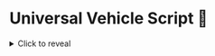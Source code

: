 # Universal Vehicle Script 🚗

<details>
  <summary>Click to reveal</summary>
  --[[ v1.0.0 https://wearedevs.net/obfuscator ]] return(function(...)local w={"";"\121\099\061\061","\078\090\081\106\085\111\061\061";"\047\119\055\098\047\089\122\086\078\109\110\061","\069\070\081\067\069\074\061\061","\102\115\047\090\069\079\079\074\115\049\081\043\068\119\069\069\104\108\052\061";"\097\066\055\118\052\080\061\061";"\121\050\099\079\069\084\087\086\121\099\061\061";"\052\070\055\120\052\070\081\106";"\047\119\081\050\078\119\102\061","\052\090\086\090\121\090\081\102\078\079\088\048\077\119\076\043\110\099\061\061";"\088\108\115\087\102\115\081\121\110\049\115\089\085\102\047\119\104\097\102\061","\052\070\054\054\110\099\061\061","\078\119\055\054\069\089\088\106\110\109\079\120\069\080\061\061";"\069\097\077\117\102\109\055\119\083\089\088\079\088\112\115\088\068\076\074\061";"\099\069\109\122\101\109\054\054\054\078\079\114\120\087\075\098\078\122\106\105\115\051\066\055\081\113\102\089\073\074\117\103\108\050\084\068\078\090\088\066\119\097\081\049\056\043\103\080\067\072\070\077\075\114\053\116\116\083\107\050\049\077\122\066\052\106\101\074\121\072\087\082\107\100\097\109\121\099\078\057\080\043\070\083\074\082\066\067\047\049\052\115\073\047\112\114\052\103\078\101\109\118\108\117\066\122\089\067\121\084\101\106\067\088\071\085\056\068\068\111\078\068\114\081\084\117\049\120\072\108\083\083\103\111\061\061","\068\066\079\101\113\118\088\113\074\066\077\056\088\057\074\080";"\078\057\112\061";"\097\066\055\116\069\090\075\061";"\052\118\079\106\069\074\061\061";"\083\070\077\069\104\076\067\057\110\098\122\080\083\112\047\112\104\111\061\061","\052\066\054\086\052\083\088\113\069\076\069\056\077\112\106\107","\069\109\043\101\078\049\082\061","\088\057\052\098\110\115\069\077\083\079\099\098\090\109\081\115\083\081\112\061","\069\070\066\054\047\119\088\087";"\121\081\088\117\085\112\077\052\047\098\122\107\090\115\086\098";"\110\070\115\106\078\090\115\106\052\097\077\054\052\109\043\079";"\097\066\055\067\069\097\077\054\047\119\081\050\078\119\102\061","\097\066\055\086\078\109\077\079\104\111\061\061";"\110\109\081\120\069\119\055\067";"\069\049\088\066\052\099\061\061","\069\097\122\107\078\049\082\061","\104\089\115\101\115\119\115\054\068\115\069\116\047\106\054\090";"\104\081\087\080\069\109\077\121\104\102\117\101\052\049\122\052\069\070\075\061";"\113\089\077\106\110\112\047\079\047\111\061\061";"\115\076\076\080\047\083\081\072\083\108\079\097\088\090\066\119\121\074\061\061","\104\112\067\106\074\066\079\105\068\049\065\050\115\115\052\061";"\110\109\115\067\078\049\069\079","\078\057\082\061";"\115\097\115\118\115\083\088\082\104\112\077\072\047\112\122\106\115\099\061\061","\113\083\065\121\115\089\110\080\104\057\069\054\077\070\086\105\115\099\061\061";"\110\049\077\107\085\090\117\118";"\047\090\117\080\052\090\088\048";"\115\119\081\067\110\119\115\107\082\112\077\079\047\119\115\108\047\119\115\076\082\074\061\061";"\078\119\115\120","\047\119\055\120\047\090\066\050\069\097\082\061","\110\119\088\054\078\119\080\061"}local function z(z)return w[z-(-377276+432991)]end for z,I in ipairs({{-942233-(-942234),996858-996811};{-769547-(-769548),-287216-(-287256)},{148458+-148417;638383+-638336}})do while I[984061-984060]<I[578276+-578274]do w[I[46885+-46884]],w[I[-747893+747895]],I[-633917-(-633918)],I[-523573+523575]=w[I[861695-861693]],w[I[768948+-768947]],I[-59928-(-59929)]+(555894+-555893),I[-650646+650648]-(-978353+978354)end end do local z=string.char local I=string.len local q=table.concat local W=math.floor local J={n=117443+-117415,d=205558-205495,r=-421304+421363;g=-72271-(-72329),k=-473470-(-473520),z=-572957-(-572966);e=-59415-(-59462),["\043"]=734055-734006,V=502583-502542;h=-526966+526996;["\052"]=-106474-(-106498),Q=-1016079+1016084,u=-823516-(-823573),["\054"]=-180589-(-180622),E=-337676+337701;B=1019019-1018966;w=634615+-634609;G=51232+-51172,o=-691398+691398,Y=-613296+613303,H=-866890-(-866905),q=-83470-(-83488);b=-441468-(-441519),["\051"]=-84202-(-84212),T=631352-631350,N=-295776-(-295803);s=-529616-(-529637),D=-1037712+1037724,f=-28177+28197,m=526813-526775;["\053"]=-821742-(-821773);["\057"]=-643055-(-643058);["\056"]=-226038+226049,["\048"]=283420+-283377;i=-635238-(-635280);a=-755679+755702,x=197128-197082,F=-146944-(-146998),["\047"]=-366640-(-366669);I=79096-79034,M=347340-347323,K=-245531+245587,U=-430990+431016,p=-1023472+1023476,W=489737-489697,["\049"]=511883+-511828;j=627879-627827;A=-608342+608343,y=-430089+430103;R=742759+-742751,c=-965848+965880;J=-907659+907675;v=357193+-357154;X=-257070+257083;["\050"]=-128969+129003,L=1034805-1034769,t=-480640+480684,P=260837-260789,S=872978-872959;l=-859401+859436;O=580398+-580361,["\055"]=-238879+238940;Z=517916+-517894,C=-349613+349658}local C=w local t=table.insert local e=type local H=string.sub for w=443079+-443078,#C,-173182-(-173183)do local l=C[w]if e(l)=="\115\116\114\105\110\103"then local e=I(l)local Q={}local p=925576+-925575 local S=941197-941197 local m=415616-415616 while p<=e do local w=H(l,p,p)local I=J[w]if I then S=S+I*(107106-107042)^((-329129+329132)-m)m=m+(233939+-233938)if m==925633+-925629 then m=227382+-227382 local w=W(S/(-436238-(-501774)))local I=W((S%(-660761-(-726297)))/(20703+-20447))local q=S%(-268815-(-269071))t(Q,z(w,I,q))S=-700467-(-700467)end elseif w=="\061"then t(Q,z(W(S/(210844-145308))))if p>=e or H(l,p+(370647+-370646),p+(500098+-500097))~="\061"then t(Q,z(W((S%(475252-409716))/(693595+-693339))))end break end p=p+(467662+-467661)end C[w]=q(Q)end end end return(function(w,q,W,J,C,t,e,I,N,B,O,H,Y,l,b,S,Q,Z,m,p)H,O,I,Y,p,m,b,N,B,Z,l,Q,S={},function(w,z)local q=S(z)local W=function(...)return I(w,{...},z,q)end return W end,function(I,W,J,C)local U,E,j,u,A,L,h,K,T,x,a,e,d,i,n,k,G,S,s,y,g,p,o,c,V,P,f,l,M,v,X,O,F,m while I do if I<417827+7032422 then if I<411515+3999977 then if I<2131635-(-746735)then if I<1373452-(-51058)then if I<1609856-742752 then if I<982414-145666 then if I<-553596+1154523 then S=z(422992+-367274)p=w[S]S=z(-636934+692680)l=p[S]S=H[J[509129+-509128]]p={l(S)}e={q(p)}I=w[z(229553+-173812)]else S=-743161+8093415 e=146736+6387566 p=z(842486+-786754)l=p^S I=e-l e=z(66373-10628)l=I I=e/l e={I}I=w[z(-260642-(-316361))]end else l=nil I=219128+9043078 H[J[-836065+836070]]=e end else if I<504076-(-660361)then I=e and 3397116-(-794392)or 462223+8799983 else I=11940548-689679 end end else if I<776520+1374622 then if I<807689+1282259 then I=true I=I and 4121721-514774 or 620912+4634576 else I=1040382+7040323 end else if I<3019195-241782 then i=z(767110-711363)I=w[i]i=z(1035127+-979401)w[i]=I I=13014516-(-636860)else S=817252-817251 p=H[J[-1000026+1000029]]l=p~=S I=l and 886351+14407112 or-20691+14026333 end end end else if I<-408647+4094739 then if I<2391548-(-809912)then if I<2785114-(-164819)then if I<983183+1919444 then S=501285+-501072 p=H[J[-301180+301182]]l=p*S p=18836082182359-(-235884)e=l+p l=35184371676251-(-412581)I=e%l H[J[-139090-(-139092)]]=I l=H[J[-405279+405282]]p=-983295-(-983296)e=l~=p I=13460668-(-544974)else l=z(-928912+984664)e=z(-69874-(-125614))I=w[e]e=I(l)I=w[z(961467-905719)]e={}end else s=632576-632575 i=#F V=-685820+685821 u=m(V,i)V=v(F,u)I=1026850+6986673 i=H[d]u=nil P=V-s A=n(P)i[V]=A V=nil end else if I<229593+3406293 then I=-636694+16408202 else p=H[J[77041-77040]]O=575551+-575549 m=-239840+239841 S=p(m,O)p=-386209+386210 l=S==p I=l and 375826+698687 or 7443773-236402 e=l end end else if I<545405+3601523 then if I<3194294-(-607525)then I=U I=E and-361279+13767140 or 6145406-(-168163)e=E else c=H[p]I=c and 8098959-161108 or-504425+5700247 a=c end else if I<863315+3347085 then e=z(570678-514924)I=w[e]l=H[J[840662-840658]]m=z(273507+-217748)S=w[m]M=z(-322209-(-377964))n=w[M]E=N(1404532-594511,{})M={n(E)}v={q(M)}n=799904-799902 O=v[n]m=S(O)S=z(792139-736423)p=l(m,S)l={p()}e=I(q(l))p=H[J[419605+-419600]]l=e I=p and-463747+14769763 or 408195+431045 e=p else I=615192+7874879 s=Z(s)x=Z(x)P=Z(P)k=Z(k)A=Z(A)G=nil f=Z(f)end end end end else if I<241578+5548741 then if I<4883255-(-834146)then if I<5675034-481861 then if I<5050695-101130 then if I<512532+3919083 then p=S E=-351370+351625 M=-764917+764917 I=H[J[325010+-325009]]n=I(M,E)l[p]=n I=-128694+6252688 p=nil else I=H[J[68267+-68266]]S=I p=W[-1019202-(-1019204)]l=W[-351972+351973]I=S[p]I=I and 700411+1416419 or 25818+14481798 end else e=z(482377+-426630)l=z(-869398+925124)I=w[e]e=w[l]l=z(768413+-712687)w[l]=I I=401754+8615249 l=z(-886658+942405)w[l]=e l=H[J[-806990+806991]]p=l()end else if I<800898+4437515 then H[p]=a K=488198+-488197 L=H[f]g=L+K o=G[g]c=T+o o=-925993+926249 I=c%o g=H[s]T=I o=d+g g=417368-417112 I=4425613-19184 c=o%g d=c else I=Y(6740838-141849,{m})j={I()}e={q(j)}I=w[z(-4932+60657)]end end else if I<-135700+5904893 then if I<384178+5354396 then I={}p=-653720+653721 S=H[J[1004027+-1004018]]m=S l=I S=-673395-(-673396)I=-184011+6308005 O=S S=956738-956738 v=O<S S=p-O else u=V s=u F[u]=s I=9103417-795485 u=nil end else if I<6033625-262941 then I=true I=4624426-(-631062)else U=U+T F=not d M=U<=E M=F and M F=U>=E F=d and F M=F or M F=3619+6034713 I=M and F M=6858835-(-1022707)I=I or M end end end else if I<-1005667+7584813 then if I<5607040-(-478092)then if I<5465696-(-580212)then if I<399761+5460566 then H[p]=e I=3623551-(-782878)else M=U X=z(319103-263353)j=w[X]X=z(1028753+-973025)y=j[X]j=y(l,M)y=H[J[-933544+933550]]I=6801218-1029428 M=nil X=y()V=j+X u=V+v X=-693823-(-693824)V=-536536+536792 F=u%V v=F V=S[p]j=v+X y=m[j]u=V..y S[p]=u end else S=-906393+906393 l=z(516338+-460598)I=w[l]p=H[J[-614181+614189]]l=I(p,S)I=-127655+5860749 end else if I<6898422-704708 then n=not v S=S+O p=S<=m p=n and p n=S>=m n=v and n p=n or p n=3622776-(-789088)I=p and n p=-29281+10811117 I=I or p else U=z(382438+-326687)I=735592+12670269 E=w[U]e=E end end else if I<6486566-(-682553)then if I<756375+6079931 then I=777954+8239049 else I=w[z(589220-533490)]e={}end else if I<-565002+7836312 then p=H[J[1024250-1024248]]I=196192-(-878321)S=H[J[-408106+408109]]l=p==S e=l else j=H[p]I=j and-544615+16967935 or 13681256-10310 y=j end end end end end else if I<-833176+14003746 then if I<-116375+8927434 then if I<-663412+8841460 then if I<-753489+8705051 then if I<722230+7170765 then if I<7142130-(-645624)then L=502816-502814 g=G[L]L=H[x]I=26096+15557983 o=g==L a=o else I=8505474-424769 m=nil n=nil v=nil end else o=-295508-(-295509)c=G[o]a=c I=-782436+5978258 end else if I<8794745-737749 then i=-684933+684933 V=#F u=V==i I=u and 8509980-(-320065)or 4058041-1007187 else I=w[z(-797693-(-853442))]e={p}end end else if I<8182337-(-210378)then if I<7491687-(-794024)then I=H[n]i=-682990+682996 X=-965159+965160 j=I(X,i)I=z(-151143-(-206890))w[I]=j i=z(262302-206555)X=w[i]i=203878+-203876 I=X>i I=I and-268292+15841958 or 2858592-231171 else V=V+A s=not P u=V<=i u=s and u s=V>=i s=P and s u=s or u s=-415875+6180587 I=u and s u=983566+15760905 I=I or u end else if I<9098697-611569 then I=true H[J[-882759-(-882760)]]=I e={}I=w[z(-628742+684471)]else A=not i y=y+X e=y<=j e=A and e A=y>=j A=i and A e=A or e A=13957176-816878 I=e and A e=867693+6471187 I=I or e end end end else if I<11136383-827825 then if I<185367+9604025 then if I<9964162-821924 then if I<9316989-384409 then T=nil A=Q()M=nil P=z(-972635+1028370)o=nil k=z(441194-385457)G=z(-730211+785947)u={}v=nil V=Q()m=nil e={}i=Y(15147826-(-728761),{V;E;U;O})H[V]=u O=Z(O)u=Q()s={}H[u]=i i={}O=z(2603-(-53119))F=nil H[A]=i n=nil i=w[P]x=H[A]f={[k]=x;[G]=o}P=i(s,f)m=w[O]p=P n=z(299030-243270)T=34247790616188-(-73679)i=b(25502+4918297,{A;V,d,E,U,u})A=Z(A)I=w[z(447072+-391338)]d=Z(d)E=Z(E)S=i V=Z(V)U=Z(U)U=z(-284394-(-340118))v=w[n]E=S(U,T)M=p[E]E=z(-350687-(-406430))E=v[E]n={E(v,M)}S=nil u=Z(u)O=m(q(n))m=O()p=nil else I=true I=I and 4734017-(-346066)or-526268+10589124 end else I=H[J[506646-506639]]I=I and 5254135-(-800911)or 6719273-986179 end else if I<10463307-353328 then e={}I=w[z(638255-582513)]else a=H[p]e=a I=a and 15642307-950663 or-465650+6260183 end end else if I<11814516-808538 then if I<10001238-(-637249)then l=W S=z(-316340+372090)m=Q()p=Q()n=z(-265455-(-321210))I=true H[p]=I O=Q()e=w[S]S=z(-181105+236838)I=e[S]S=Q()M=B(-266812+8753527,{O})H[S]=I I=Y(3410021-492957,{})H[m]=I I=false H[O]=I v=w[n]n=v(M)e=n I=n and-443202+16955926 or 13775782-(-545051)else I=H[J[943864-943854]]p=H[J[223496+-223485]]l[I]=p I=H[J[581001+-580989]]p={I(l)}e={q(p)}I=w[z(-855887+911610)]end else if I<11280959-(-943818)then T=nil U=Z(U)v=nil u=nil p=Z(p)m=Z(m)d=nil p=nil F=nil n=Z(n)S=Z(S)n=z(179359+-123601)d=Q()V=Z(V)O=Z(O)v=z(591922-536164)F={}S=nil O=w[v]v=z(266763-211032)m=O[v]O=Q()H[O]=m V=773696+-773440 M=nil M=z(-703494+759212)v=w[n]n=z(785014+-729276)E=Z(E)m=v[n]n=w[M]E=z(-763236-(-818986))M=z(938668-882922)U=Q()v=n[M]T={}M=w[E]E=z(812130+-756409)n=M[E]M=-692685-(-692685)E=Q()i=V I=8414777-106845 V=648841-648840 A=V V=-603031+603031 P=A<V H[E]=M M=39156+-39154 H[U]=M M={}H[d]=T T=865820+-865820 u=574518+-574517 V=u-A else P=z(218359-162601)A=Q()H[A]=y e=w[P]P=z(-7916-(-63654))s=-846219-(-846319)I=e[P]K=44105+-44105 P=-33986-(-33987)G=83278+-83276 e=I(P,s)P=Q()x=-405606-(-405607)f=720056+-719801 H[P]=e I=H[n]s=551548-551548 e=I(s,f)h=958801+-948801 f=773827+-773826 s=Q()H[s]=e I=H[n]k=H[P]e=I(f,k)f=Q()H[f]=e o=z(81786+-26027)e=H[n]k=e(x,G)e=-1000422-(-1000423)I=k==e G=z(154511-98754)k=Q()H[k]=I c=w[o]I=z(-6868-(-62607))e=z(-348085-(-403801))g=H[n]L={g(K,h)}o=c(q(L))I=u[I]c=z(523212-467455)a=o..c x=G..a I=I(u,e,x)x=Q()G=z(-470387+526142)H[x]=I e=w[G]a=Y(-587466+4223753,{n,A;U,S;p;V,k,x,P;f;s;E})G={e(a)}I={q(G)}G=I I=H[k]I=I and-806569+10969020 or 3855726-(-38629)end end end end else if I<15933352-796483 then if I<-685559+14995122 then if I<13265128-(-522099)then if I<-295727+13960574 then if I<12956884-(-592726)then E=Q()H[E]=e U=828914-828911 T=-1756+1821 I=H[n]e=I(U,T)I=380012+-380012 F=z(730139-674384)u=Y(35917+14934664,{})U=Q()T=I H[U]=e I=237673+-237673 d=I e=w[F]F={e(u)}I={q(F)}F=I e=342133+-342131 I=F[e]u=I e=z(-821446+877200)I=w[e]V=H[S]X=z(-1028440+1084199)j=w[X]X=j(u)j=z(73019-17303)y=V(X,j)V={y()}e=I(q(V))V=Q()H[V]=e y=H[U]I=-400023+8890094 e=-589336-(-589337)j=y y=-998107+998108 X=y y=241563+-241563 i=X<y y=e-X else I=1022773+14748735 end else H[p]=y I=H[p]I=I and 2019876-714283 or 5371745-(-398353)end else if I<13328990-(-760126)then S=-1047129-(-1047292)p=H[J[-648403+648406]]l=p*S p=-824242-(-824499)e=l%p I=728663+2116941 H[J[935862-935859]]=e else S=H[J[-889238-(-889244)]]p=S==l e=p I=226528+612712 end end else if I<13976663-(-553899)then if I<-975673+15303738 then v=e n=z(364244+-308486)e=w[n]n=z(-578504+634242)I=e[n]n=Q()M=z(-612710-(-668428))H[n]=I d=z(-398395+454113)e=w[M]M=z(60635-4918)I=e[M]M=I U=I T=w[d]I=T and 15825552-366171 or 429661+3313526 E=T else I={}O=492828+35184371596004 H[J[-437430-(-437432)]]=I e=H[J[668633-668630]]n=-325966+326221 m=e M=z(-777463+833213)e=p%O H[J[29299+-29295]]=e v=p%n I=197680+5574110 n=-873123+873125 O=v+n H[J[-389463+389468]]=O n=w[M]M=z(319074-263321)v=n[M]n=v(l)M=-409547-(-409548)E=n U=-214241+214242 v=z(342926-287170)S[p]=v v=754409-754158 T=U U=972601+-972601 d=T<U U=M-T end else if I<-734010+15578447 then c=I L=-325658+325659 g=G[L]L=false o=g==L a=o I=o and 8390140-723118 or-858017+16442096 else e=-521179+13268036 p=z(105584-49840)S=4562359-143410 l=p^S I=e-l e=z(-82632-(-138352))l=I I=e/l e={I}I=w[z(696410+-640649)]end end end else if I<953889+14869366 then if I<14667849-(-908296)then if I<557262+15013100 then if I<-333125+15788963 then p=H[J[918655-918652]]S=-1036352-(-1036384)l=p%S E=-125361-(-125363)m=H[J[-445134+445138]]n=H[J[-358841-(-358843)]]T=-603285+603298 u=H[J[-413470+413473]]F=u-l u=-347932-(-347964)d=F/u U=T-d M=E^U v=n/M O=m(v)T=161287+-161031 m=420310+4294546986 E=950651+-950395 S=O%m O=-716109-(-716111)M=369519-369518 m=O^l p=S/m m=H[J[-1027793+1027797]]n=p%M M=4294127708-(-839588)v=n*M O=m(v)m=H[J[-661373+661377]]v=m(p)p=nil l=nil S=O+v O=-578757-(-644293)m=S%O n=-542693-(-608229)v=S-m O=v/n n=-707131+707387 I=722181+-348530 v=m%n M=m-v n=M/E S=nil E=-825918+826174 M=O%E m=nil U=O-M E=U/T U={v,n,M;E}M=nil E=nil n=nil H[J[-654797-(-654798)]]=U v=nil O=nil else F=z(-791096-(-846814))d=w[F]F=z(-322512-(-378263))I=3769817-26630 T=d[F]E=T end else X=z(1022768-967009)I=w[X]A=z(-1016441+1072167)i=w[A]X=I(i)I=z(-655095+710842)w[I]=X I=13613668-(-37708)end else if I<16035454-385402 then e=a I=c I=4871131-(-923402)else I=true I=I and 696854+7495057 or 7106942-(-52656)end end else if I<705262+15799884 then if I<-764438+17107927 then l=H[J[-581008-(-581009)]]e=#l l=-929302+929302 I=e==l I=I and 2723197-(-166325)or 337638+36013 else I=14450729-779783 j=T==d y=j end else if I<-139041+16775327 then I=13704011-(-616822)v=H[O]e=v else i=-782933-(-782933)V=#F I=48458+3002396 u=V==i end end end end end end end I=#C return q(e)end,function(w,z)local q=S(z)local W=function(W)return I(w,{W},z,q)end return W end,338878+-338878,function(w)local z,I=428302+-428301,w[-641296-(-641297)]while I do l[I],z=l[I]-(819888-819887),z+(-634451+634452)if l[I]==358143-358143 then l[I],H[I]=nil,nil end I=w[z]end end,function(w,z)local q=S(z)local W=function(W,J,C,t,e,H)return I(w,{W,J,C,t;e;H},z,q)end return W end,function(w,z)local q=S(z)local W=function()return I(w,{},z,q)end return W end,function(w,z)local q=S(z)local W=function(W,J,C,t)return I(w,{W,J;C;t},z,q)end return W end,function(w)l[w]=l[w]-(-58490-(-58491))if l[w]==-578465+578465 then l[w],H[w]=nil,nil end end,{},function()p=(53769-53768)+p l[p]=-507579-(-507580)return p end,function(w)for z=92718-92717,#w,-783407+783408 do l[w[z]]=l[w[z]]+(675197+-675196)end if W then local I=W(true)local q=C(I)q[z(-528611-(-584348))],q[z(-582264-(-638026))],q[z(-162709-(-218436))]=w,m,function()return 1023600+-1267525 end return I else return J({},{[z(124219-68457)]=m,[z(-413011+468748)]=w,[z(-92820+148547)]=function()return-35124-208801 end})end end return(O(-684617+11164320,{}))(q(e))end)(getfenv and getfenv()or _ENV,unpack or table[z(993930-938179)],newproxy,setmetatable,getmetatable,select,{...})end)(...)

  
 </details>



## Features

### 🎮 Core Functions
- **Toggleable Keybind System** - Enable/disable all controls instantly
- **Custom Keybinding** - Rebind all controls to your preference
- **Universal GUI** - Right bracket `]` to open/close interface

### 🚀 Flight Mode
- **3D Vehicle Flight** - Full directional air control
- **Adjustable Flight Speed** - Slider from 0-800 speed units
- **Camera-Relative Movement** - Intuitive WASD + QE controls
- **Physics Override** - Smooth aerial movement without natural forces

### ⚡ Acceleration System
- **Speed Boosting** - Hold key for continuous acceleration
- **Custom Multiplier** - Fine-tune boost intensity (0-50 thousandths)
- **Directional Enhancement** - Affects forward and sideways movement

### 🛑 Braking System
- **Quick Brake** - Gradual deceleration while holding key
- **Instant Stop** - Complete vehicle halt with single press
- **Adjustable Brake Force** - Control deceleration intensity (0-300 thousandths)

### 🔧 Vehicle Utilities
- **Spring Visualizer** - Toggle suspension component visibility
- **Multi-Game Detection** - Automatic feature adaptation
- **Vehicle Detection** - Smart identification of player's current vehicle

## 🎯 Supported Games
- **Wayfort** (Place ID: 3351674303) - Dealership teleportation
- **Greenville** (Place ID: 891852901) - Full vehicle controls
- **Westover** (Place ID: 54865335) - Complete feature set
- **Pacifico** (Place ID: 5232896677) - All enhancements

## 📥 Installation
```lua
loadstring(game:HttpGet("https://raw.githubusercontent.com/STORAGERKIR/universal-scripts/refs/heads/main/speedchangermain.lua"))()
